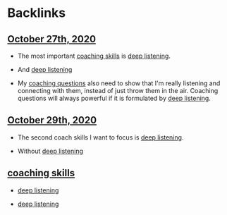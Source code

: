 
# Backlinks
## [October 27th, 2020](<October 27th, 2020.md>)
- The most important [coaching skills](<coaching skills.md>) is [deep listening](<deep listening.md>).

- And [deep listening](<deep listening.md>)

- My [coaching questions](<coaching questions.md>) also need to show that I'm really listening and connecting with them, instead of just throw them in the air. Coaching questions will always powerful if it is formulated by [deep listening](<deep listening.md>).

## [October 29th, 2020](<October 29th, 2020.md>)
- The second coach skills I want to focus is [deep listening](<deep listening.md>).

- Without [deep listening](<deep listening.md>)

## [coaching skills](<coaching skills.md>)
- [deep listening](<deep listening.md>)

- [deep listening](<deep listening.md>)

